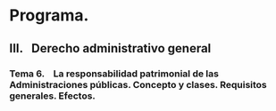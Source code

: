 # Programa.
## **III.   Derecho administrativo general** 
### **Tema 6.**    La responsabilidad patrimonial de las Administraciones públicas. Concepto y clases. Requisitos generales. Efectos.